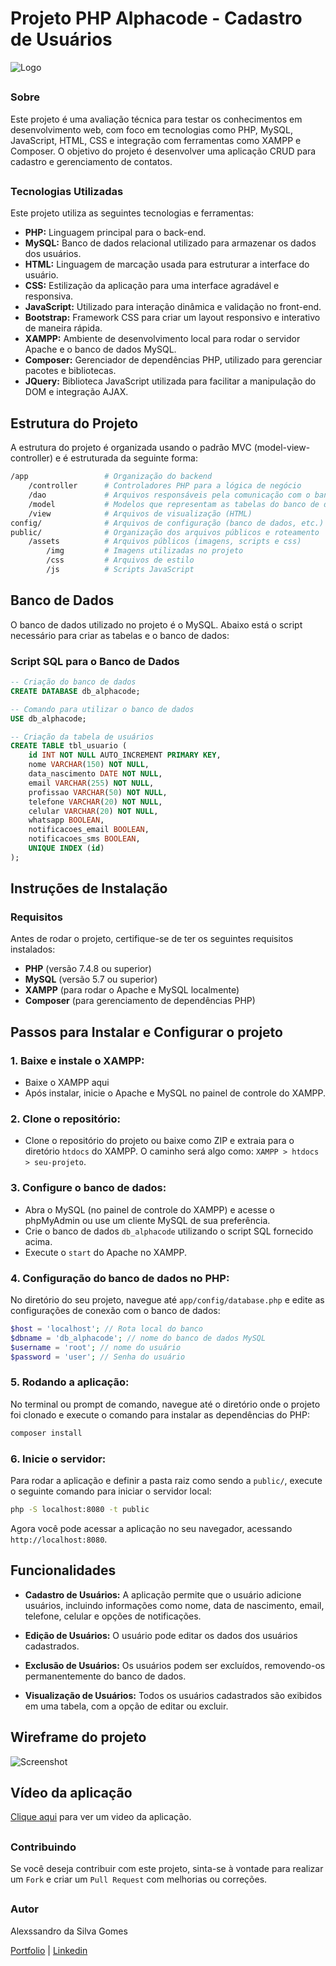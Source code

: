 # Projeto PHP Alphacode - Cadastro de Usuários

![Logo](/public/assets/img/logo_rodape_alphacode.png)
##
### Sobre
Este projeto é uma avaliação técnica para testar os conhecimentos em desenvolvimento web, com foco em tecnologias como PHP, MySQL, JavaScript, HTML, CSS e integração com ferramentas como XAMPP e Composer. O objetivo do projeto é desenvolver uma aplicação CRUD para cadastro e gerenciamento de contatos.

##
### Tecnologias Utilizadas
Este projeto utiliza as seguintes tecnologias e ferramentas:

- **PHP:** Linguagem principal para o back-end.
- **MySQL:** Banco de dados relacional utilizado para armazenar os dados dos usuários.
- **HTML:** Linguagem de marcação usada para estruturar a interface do usuário.
- **CSS:** Estilização da aplicação para uma interface agradável e responsiva.
- **JavaScript:** Utilizado para interação dinâmica e validação no front-end.
- **Bootstrap:** Framework CSS para criar um layout responsivo e interativo de maneira rápida.
- **XAMPP:** Ambiente de desenvolvimento local para rodar o servidor Apache e o banco de dados MySQL.
- **Composer:** Gerenciador de dependências PHP, utilizado para gerenciar pacotes e bibliotecas.
- **JQuery:** Biblioteca JavaScript utilizada para facilitar a manipulação do DOM e integração AJAX.

## Estrutura do Projeto
A estrutura do projeto é organizada usando o padrão MVC (model-view-controller) e é estruturada da seguinte forma:

```bash
/app                 # Organização do backend
    /controller      # Controladores PHP para a lógica de negócio
    /dao             # Arquivos responsáveis pela comunicação com o banco de dados
    /model           # Modelos que representam as tabelas do banco de dados
    /view            # Arquivos de visualização (HTML)
config/              # Arquivos de configuração (banco de dados, etc.)
public/              # Organização dos arquivos públicos e roteamento
    /assets          # Arquivos públicos (imagens, scripts e css)
        /img         # Imagens utilizadas no projeto
        /css         # Arquivos de estilo
        /js          # Scripts JavaScript
```
## Banco de Dados
O banco de dados utilizado no projeto é o MySQL. Abaixo está o script necessário para criar as tabelas e o banco de dados:

### Script SQL para o Banco de Dados
```sql
-- Criação do banco de dados
CREATE DATABASE db_alphacode;

-- Comando para utilizar o banco de dados
USE db_alphacode;

-- Criação da tabela de usuários
CREATE TABLE tbl_usuario (
    id INT NOT NULL AUTO_INCREMENT PRIMARY KEY,
    nome VARCHAR(150) NOT NULL,
    data_nascimento DATE NOT NULL,
    email VARCHAR(255) NOT NULL,
    profissao VARCHAR(50) NOT NULL,
    telefone VARCHAR(20) NOT NULL,
    celular VARCHAR(20) NOT NULL,
    whatsapp BOOLEAN,
    notificacoes_email BOOLEAN,
    notificacoes_sms BOOLEAN,
    UNIQUE INDEX (id)
);
```
## Instruções de Instalação

### Requisitos
Antes de rodar o projeto, certifique-se de ter os seguintes requisitos instalados:

- **PHP** (versão 7.4.8 ou superior)
- **MySQL** (versão 5.7 ou superior)
- **XAMPP** (para rodar o Apache e MySQL localmente)
- **Composer** (para gerenciamento de dependências PHP)

## Passos para Instalar e Configurar o projeto

### 1. Baixe e instale o XAMPP:

- Baixe o XAMPP aqui
- Após instalar, inicie o Apache e MySQL no painel de controle do XAMPP.

### 2. Clone o repositório:

- Clone o repositório do projeto ou baixe como ZIP e extraia para o diretório `htdocs` do XAMPP.
O caminho será algo como: `XAMPP > htdocs > seu-projeto`.

### 3. Configure o banco de dados:

- Abra o MySQL (no painel de controle do XAMPP) e acesse o phpMyAdmin ou use um cliente MySQL de sua preferência.
- Crie o banco de dados `db_alphacode` utilizando o script SQL fornecido acima.
- Execute o `start` do Apache no XAMPP.

### 4. Configuração do banco de dados no PHP:

No diretório do seu projeto, navegue até `app/config/database.php` e edite as configurações de conexão com o banco de dados:

```php
$host = 'localhost'; // Rota local do banco
$dbname = 'db_alphacode'; // nome do banco de dados MySQL
$username = 'root'; // nome do usuário
$password = 'user'; // Senha do usuário
```

### 5. Rodando a aplicação:

No terminal ou prompt de comando, navegue até o diretório onde o projeto foi clonado e execute o comando para instalar as dependências do PHP:

```bash
composer install
```

### 6. Inicie o servidor:

Para rodar a aplicação e definir a pasta raiz como sendo a `public/`, execute o seguinte comando para iniciar o servidor local:
```bash
php -S localhost:8080 -t public
```
Agora você pode acessar a aplicação no seu navegador, acessando `http://localhost:8080`.

## Funcionalidades
- **Cadastro de Usuários:** A aplicação permite que o usuário adicione usuários, incluindo informações como nome, data de nascimento, email, telefone, celular e opções de notificações.

- **Edição de Usuários:** O usuário pode editar os dados dos usuários cadastrados.

- **Exclusão de Usuários:** Os usuários podem ser excluídos, removendo-os permanentemente do banco de dados.

- **Visualização de Usuários:** Todos os usuários cadastrados são exibidos em uma tabela, com a opção de editar ou excluir.

## Wireframe do projeto
![Screenshot](/public/assets/img/wireframe.png)

## Vídeo da aplicação
[Clique aqui](https://drive.google.com/file/d/1LRpS2O-yNSm0PpA1f3K0z6838kIWAjtt/view?usp=sharing) para ver um video da aplicação.


##
### Contribuindo
Se você deseja contribuir com este projeto, sinta-se à vontade para realizar um `Fork` e criar um `Pull Request` com melhorias ou correções.

##
### Autor
Alexssandro da Silva Gomes

[Portfolio](https://alexssandro-me.vercel.app/) |
[Linkedin](https://www.linkedin.com/in/alexssandrosilvagomes/)
